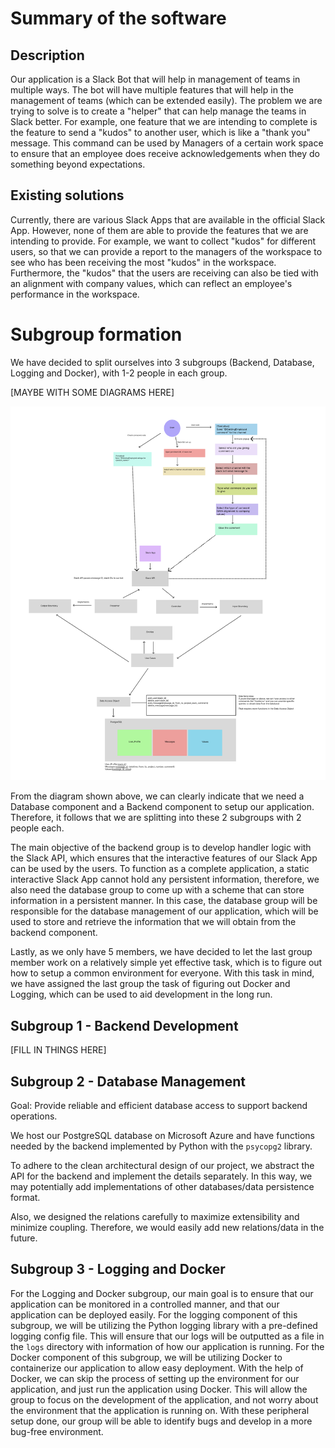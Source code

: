 # Summary of the software

## Description

Our application is a Slack Bot that will help in management of teams in multiple ways. The bot will have multiple features that will help in the management of teams (which can be extended easily).
The problem we are trying to solve is to create a "helper" that can help manage the teams in Slack better.
For example, one feature that we are intending to complete is the feature to send a "kudos" to another user, which is like a "thank you" message.
This command can be used by Managers of a certain work space to ensure that an employee does receive acknowledgements when they do something beyond expectations.

## Existing solutions

Currently, there are various Slack Apps that are available in the official Slack App. However, none of them are able to provide the features that we are intending to provide.
For example, we want to collect "kudos" for different users, so that we can provide a report to the managers of the workspace to see who has been receiving the most "kudos" in the workspace.
Furthermore, the "kudos" that the users are receiving can also be tied with an alignment with company values, which can reflect an employee's performance in the workspace.

# Subgroup formation

We have decided to split ourselves into 3 subgroups (Backend, Database, Logging and Docker), with 1-2 people in each group. 

[MAYBE WITH SOME DIAGRAMS HERE]

[//]: # (I'm not sure if we will use this diagram, but I will just put it here for now)
![Diagram flow](../D1/Frame.jpg)

From the diagram shown above, we can clearly indicate that we need a Database component and a Backend component to setup our application.
Therefore, it follows that we are splitting into these 2 subgroups with 2 people each. 

The main objective of the backend group is to develop handler logic with the Slack API, which ensures that the interactive features of our Slack App can be used by the users. 
To function as a complete application, a static interactive Slack App cannot hold any persistent information, therefore, we also need the database group to come up with a scheme that can store information in a persistent manner.
In this case, the database group will be responsible for the database management of our application, which will be used to store and retrieve the information that we will obtain from the backend component.

Lastly, as we only have 5 members, we have decided to let the last group member work on a relatively simple yet effective task, which is to figure out how to setup a common environment for everyone. 
With this task in mind, we have assigned the last group the task of figuring out Docker and Logging, which can be used to aid development in the long run. 

## Subgroup 1 - Backend Development

[FILL IN THINGS HERE]

## Subgroup 2 - Database Management

Goal: Provide reliable and efficient database access to support backend operations.

We host our PostgreSQL database on Microsoft Azure and have functions needed by the backend implemented by Python with the `psycopg2` library. 

To adhere to the clean architectural design of our project, we abstract the API for the backend and implement the details separately. In this way, we may potentially add implementations of other databases/data persistence format. 

Also, we designed the relations carefully to maximize extensibility and minimize coupling. Therefore, we would easily add new relations/data in the future.

## Subgroup 3 - Logging and Docker

For the Logging and Docker subgroup, our main goal is to ensure that our application can be monitored in a controlled manner, and that our application can be deployed easily.
For the logging component of this subgroup, we will be utilizing the Python logging library with a pre-defined logging config file. This will ensure that our logs will be outputted as a file in the `logs` directory with information of how our application is running. 
For the Docker component of this subgroup, we will be utilizing Docker to containerize our application to allow easy deployment. With the help of Docker, we can skip the process of setting up the environment for our application, and just run the application using Docker. 
This will allow the group to focus on the development of the application, and not worry about the environment that the application is running on. 
With these peripheral setup done, our group will be able to identify bugs and develop in a more bug-free environment. 
